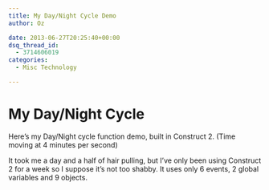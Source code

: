```yaml
---
title: My Day/Night Cycle Demo
author: Oz

date: 2013-06-27T20:25:40+00:00
dsq_thread_id:
  - 3714606019
categories:
  - Misc Technology

---
```

# My Day/Night Cycle



Here&#8217;s my Day/Night cycle function demo, built in Construct 2. (Time moving at 4 minutes per second)





It took me a day and a half of hair pulling, but I&#8217;ve only been using Construct 2 for a week so I suppose it&#8217;s not too shabby. It uses only 6 events, 2 global variables and 9 objects.